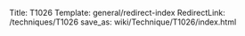 Title: T1026
Template: general/redirect-index
RedirectLink: /techniques/T1026
save_as: wiki/Technique/T1026/index.html